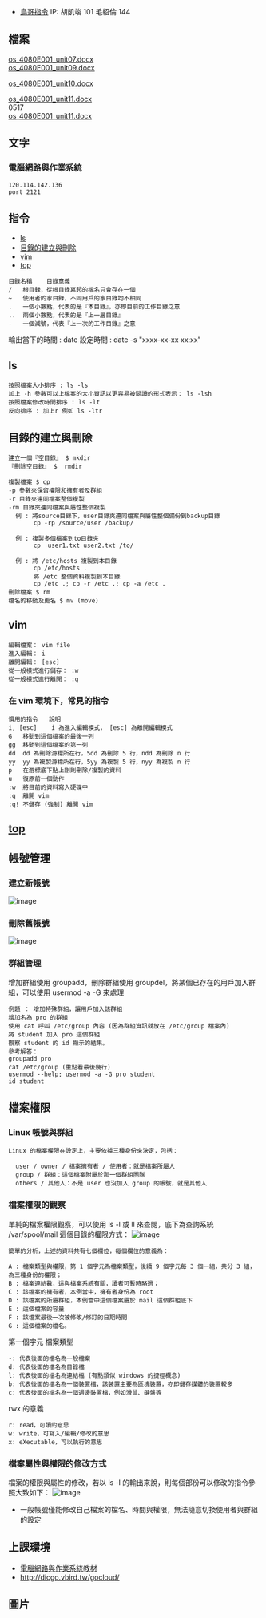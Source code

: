 - [鳥哥指令](#指令)
IP: 胡凱竣 101 毛紹倫 144
## 檔案
 
[os_4080E001_unit07.docx](https://github.com/s108000389/File-temporary-storage/files/8367908/os_4080E001_unit07.docx)  
[os_4080E001_unit09.docx](https://github.com/s108000389/File-temporary-storage/files/8559631/os_4080E001_unit09.docx)  

[os_4080E001_unit10.docx](https://github.com/s108000389/File-temporary-storage/files/8608362/os_4080E001_unit10.docx)

[os_4080E001_unit11.docx](https://github.com/s108000389/File-temporary-storage/files/8657325/os_4080E001_unit11.docx)  
0517  
[os_4080E001_unit11.docx](https://github.com/s108000389/File-temporary-storage/files/8704588/os_4080E001_unit11.docx)



## 文字
### 電腦網路與作業系統
```
120.114.142.136
port 2121

```
## 指令
- [ls](#ls)
- [目錄的建立與刪除](#目錄的建立與刪除)
- [vim](#vim)
- [top](#top)
```
目錄名稱	目錄意義
/	根目錄，從根目錄寫起的檔名只會存在一個
~	使用者的家目錄，不同用戶的家目錄均不相同
.	一個小數點，代表的是『本目錄』，亦即目前的工作目錄之意
..	兩個小數點，代表的是『上一層目錄』
-	一個減號，代表『上一次的工作目錄』之意
```

輸出當下的時間 : date
設定時間 : date -s "xxxx-xx-xx xx:xx"
## ls

```
按照檔案大小排序 : ls -ls
加上 -h 參數可以上檔案的大小資訊以更容易被閱讀的形式表示： ls -lsh
按照檔案修改時間排序 : ls -lt
反向排序 : 加上r 例如 ls -ltr

```
## 目錄的建立與刪除
```
建立一個『空目錄』 $ mkdir
『刪除空目錄』 $  rmdir

複製檔案 $ cp
-p 參數來保留權限和擁有者及群組
-r 目錄夾連同檔案整個複製
-rm 目錄夾連同檔案與屬性整個複製
  例 : 將source目錄下，user目錄夾連同檔案與屬性整個備份到backup目錄
       cp -rp /source/user /backup/ 
       
  例 : 複製多個檔案到to目錄夾
       cp  user1.txt user2.txt /to/ 
       
  例 : 將 /etc/hosts 複製到本目錄
       cp /etc/hosts .
       將 /etc 整個資料複製到本目錄
       cp /etc .; cp -r /etc .; cp -a /etc .
刪除檔案 $ rm
檔名的移動及更名 $ mv (move)

```

## vim 
```
編輯檔案： vim file
進入編輯： i
離開編輯： [esc]
從一般模式進行儲存： :w
從一般模式進行離開： :q
```
### 在 vim 環境下，常見的指令
```
慣用的指令	說明
i, [esc]	i 為進入編輯模式， [esc] 為離開編輯模式
G	移動到這個檔案的最後一列
gg	移動到這個檔案的第一列
dd	dd 為刪除游標所在行，5dd 為刪除 5 行，ndd 為刪除 n 行
yy	yy 為複製游標所在行，5yy 為複製 5 行，nyy 為複製 n 行
p	在游標底下貼上剛剛刪除/複製的資料
u	復原前一個動作
:w	將目前的資料寫入硬碟中
:q	離開 vim
:q!	不儲存 (強制) 離開 vim
```
## [top](https://tigercosmos.xyz/post/2020/04/unix/top-usage/)

## 帳號管理

### 建立新帳號
![image](https://user-images.githubusercontent.com/79491888/168709402-4136e059-ef59-459a-b5c9-86600d7189a4.png)  

### 刪除舊帳號
![image](https://user-images.githubusercontent.com/79491888/168710032-a63bfd94-e65a-41ab-8c7c-94da889f2204.png)

### 群組管理
增加群組使用 groupadd，刪除群組使用 groupdel，將某個已存在的用戶加入群組，可以使用 usermod -a -G 來處理
```
例題 ： 增加特殊群組，讓用戶加入該群組
增加名為 pro 的群組
使用 cat 呼叫 /etc/group 內容 (因為群組資訊就放在 /etc/group 檔案內)
將 student 加入 pro 這個群組
觀察 student 的 id 顯示的結果。
參考解答：
groupadd pro
cat /etc/group (重點看最後幾行)
usermod --help; usermod -a -G pro student
id student
```

## 檔案權限

### Linux 帳號與群組
```
Linux 的檔案權限在設定上，主要依據三種身份來決定，包括：

  user / owner / 檔案擁有者 / 使用者：就是檔案所屬人
  group / 群組：這個檔案附屬於那一個群組團隊
  others / 其他人：不是 user 也沒加入 group 的帳號，就是其他人
```

### 檔案權限的觀察
單純的檔案權限觀察，可以使用 ls -l 或 ll 來查閱，底下為查詢系統 /var/spool/mail 這個目錄的權限方式：
![image](https://user-images.githubusercontent.com/79491888/168713962-ad0bca03-24b8-4bf3-8f25-52f513fc63de.png)  
```
簡單的分析，上述的資料共有七個欄位，每個欄位的意義為：

A : 檔案類型與權限，第 1 個字元為檔案類型，後續 9 個字元每 3 個一組，共分 3 組，為三種身份的權限；
B : 檔案連結數，這與檔案系統有關，讀者可暫時略過；
C : 該檔案的擁有者，本例當中，擁有者身份為 root
D : 該檔案的所屬群組，本例當中這個檔案屬於 mail 這個群組底下
E : 這個檔案的容量
F : 該檔案最後一次被修改/修訂的日期時間
G : 這個檔案的檔名。
```

第一個字元 檔案類型
```
-: 代表後面的檔名為一般檔案
d: 代表後面的檔名為目錄檔
l: 代表後面的檔名為連結檔 (有點類似 windows 的捷徑概念)
b: 代表後面的檔名為一個裝置檔，該裝置主要為區塊裝置，亦即儲存媒體的裝置較多
c: 代表後面的檔名為一個週邊裝置檔，例如滑鼠、鍵盤等
```
rwx 的意義
```
r: read，可讀的意思
w: write，可寫入/編輯/修改的意思
x: eXecutable，可以執行的意思
```

### 檔案屬性與權限的修改方式
檔案的權限與屬性的修改，若以 ls -l 的輸出來說，則每個部份可以修改的指令參照大致如下：
![image](https://user-images.githubusercontent.com/79491888/168714622-ed21264b-e089-4ae0-b164-dfabf9309367.png)
- 一般帳號僅能修改自己檔案的檔名、時間與權限，無法隨意切換使用者與群組的設定


## 上課環境
- [電腦網路與作業系統教材](https://dic.vbird.tw/operating_system/2020unit01.php)
- http://dicgo.vbird.tw/gocloud/

## 圖片

